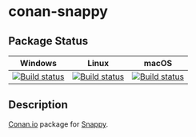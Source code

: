 # conan-snappy

## Package Status

| Windows | Linux | macOS |
|:-------:|:-----:|:-----:|
|[![Build status](https://ci.appveyor.com/api/projects/status/9cteed0ekqb3eokg/branch/testing%2F1.1.8?svg=true)](https://ci.appveyor.com/project/SpaceIm/conan-snappy)|[![Build status](https://github.com/SpaceIm/conan-snappy/workflows/.github/workflows/linux.yml/badge.svg?branch=testing%2F1.1.8)](https://github.com/SpaceIm/conan-snappy/actions/workflows/linux.yml?query=branch%3Atesting%2F1.1.8)|[![Build status](https://github.com/SpaceIm/conan-snappy/workflows/.github/workflows/macos.yml/badge.svg?branch=testing%2F1.1.8)](https://github.com/SpaceIm/conan-snappy/actions/workflows/macos.yml?query=branch%3Atesting%2F1.1.8)|

## Description

[Conan.io](https://conan.io) package for [Snappy](https://github.com/google/snappy).
